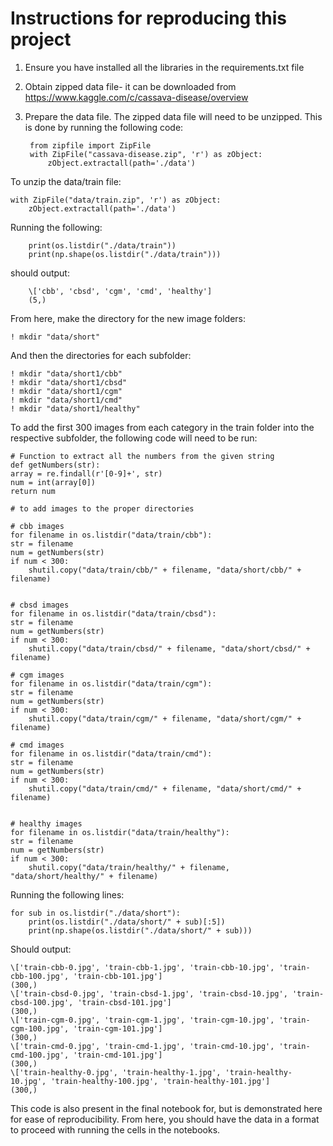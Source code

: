 # Instructions for reproducing this project

1. Ensure you have installed all the libraries in the requirements.txt file
2. Obtain zipped data file- it can be downloaded from https://www.kaggle.com/c/cassava-disease/overview
3. Prepare the data file. The zipped data file will need to be unzipped. This is done by running the following code:

        from zipfile import ZipFile
        with ZipFile("cassava-disease.zip", 'r') as zObject:
            zObject.extractall(path='./data')
        
To unzip the data/train file:       
        
    with ZipFile("data/train.zip", 'r') as zObject:
        zObject.extractall(path='./data')
       
       
Running the following:
        
        print(os.listdir("./data/train"))
        print(np.shape(os.listdir("./data/train"))) 

should output:

        \['cbb', 'cbsd', 'cgm', 'cmd', 'healthy']
        (5,)


From here, make the directory for the new image folders:

    ! mkdir "data/short"
    
    
And then the directories for each subfolder:

    ! mkdir "data/short1/cbb"
    ! mkdir "data/short1/cbsd"
    ! mkdir "data/short1/cgm"
    ! mkdir "data/short1/cmd"
    ! mkdir "data/short1/healthy"

To add the first 300 images from each category in the train folder into the respective subfolder, the following code will need to be run:

    # Function to extract all the numbers from the given string
    def getNumbers(str):
    array = re.findall(r'[0-9]+', str)
    num = int(array[0])
    return num
 
    # to add images to the proper directories

    # cbb images
    for filename in os.listdir("data/train/cbb"):
    str = filename
    num = getNumbers(str)
    if num < 300:
        shutil.copy("data/train/cbb/" + filename, "data/short/cbb/" + filename)
        
        
    # cbsd images
    for filename in os.listdir("data/train/cbsd"):
    str = filename
    num = getNumbers(str)
    if num < 300:
        shutil.copy("data/train/cbsd/" + filename, "data/short/cbsd/" + filename)
        
    # cgm images
    for filename in os.listdir("data/train/cgm"):
    str = filename
    num = getNumbers(str)
    if num < 300:
        shutil.copy("data/train/cgm/" + filename, "data/short/cgm/" + filename)
        
    # cmd images
    for filename in os.listdir("data/train/cmd"):
    str = filename
    num = getNumbers(str)
    if num < 300:
        shutil.copy("data/train/cmd/" + filename, "data/short/cmd/" + filename)
        
        
    # healthy images
    for filename in os.listdir("data/train/healthy"):
    str = filename
    num = getNumbers(str)
    if num < 300:
        shutil.copy("data/train/healthy/" + filename, "data/short/healthy/" + filename)
    

Running the following lines:

    for sub in os.listdir("./data/short"):
        print(os.listdir("./data/short/" + sub)[:5])
        print(np.shape(os.listdir("./data/short/" + sub)))
        
        
Should output:


    \['train-cbb-0.jpg', 'train-cbb-1.jpg', 'train-cbb-10.jpg', 'train-cbb-100.jpg', 'train-cbb-101.jpg']
    (300,)
    \['train-cbsd-0.jpg', 'train-cbsd-1.jpg', 'train-cbsd-10.jpg', 'train-cbsd-100.jpg', 'train-cbsd-101.jpg']
    (300,)
    \['train-cgm-0.jpg', 'train-cgm-1.jpg', 'train-cgm-10.jpg', 'train-cgm-100.jpg', 'train-cgm-101.jpg']
    (300,)
    \['train-cmd-0.jpg', 'train-cmd-1.jpg', 'train-cmd-10.jpg', 'train-cmd-100.jpg', 'train-cmd-101.jpg']
    (300,)
    \['train-healthy-0.jpg', 'train-healthy-1.jpg', 'train-healthy-10.jpg', 'train-healthy-100.jpg', 'train-healthy-101.jpg']
    (300,)


This code is also present in the final notebook for, but is demonstrated here for ease of reproducibility. From here, you should have the data in a format to proceed with running the cells in the notebooks.